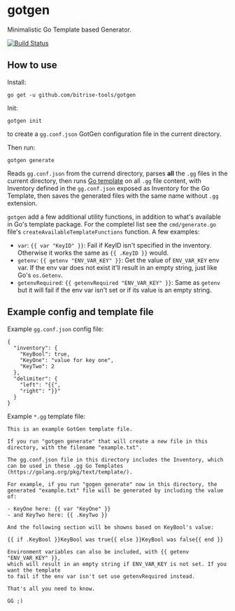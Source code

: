 # gotgen

Minimalistic Go Template based Generator.

[![Build Status](https://app.bitrise.io/app/bf4a1f1b34d5648f/status.svg?token=fSHjhJa7ZSUH_61azXd_xg&branch=master)](https://app.bitrise.io/app/bf4a1f1b34d5648f)

## How to use

Install:

```
go get -u github.com/bitrise-tools/gotgen
```

Init:

```
gotgen init
```

to create a `gg.conf.json` GotGen configuration file in the current directory.

Then run:

```
gotgen generate
```

Reads `gg.conf.json` from the currend directory, parses **all** the `.gg` files in the current directory,
then runs [Go template](https://golang.org/pkg/text/template/) on all `.gg` file content,
with Inventory defined in the `gg.conf.json` exposed as Inventory for the Go Template,
then saves the generated files with the same name without `.gg` extension.

`gotgen` add a few additional utility functions, in addition to what's available in Go's template package. For the completel list see the `cmd/generate.go` file's `createAvailableTemplateFunctions` function. A few examples:

- `var`: `{{ var "KeyID" }}`: Fail if KeyID isn't specified in the inventory. Otherwise it works the same as `{{ .KeyID }}` would.
- `getenv`: `{{ getenv "ENV_VAR_KEY" }}`: Get the value of `ENV_VAR_KEY` env var. If the env var does not exist it'll result in an empty string, just like Go's `os.Getenv`.
- `getenvRequired`: `{{ getenvRequired "ENV_VAR_KEY" }}`: Same as `getenv` but it will fail if the env var isn't set or if its value is an empty string.


## Example config and template file

Example `gg.conf.json` config file:

```
{
  "inventory": {
    "KeyBool": true,
    "KeyOne": "value for key one",
    "KeyTwo": 2
  },
  "delimiter": {
    "left": "{{",
    "right": "}}"
  }
}
```

Example `*.gg` template file:

```
This is an example GotGen template file.

If you run "gotgen generate" that will create a new file in this directory, with the filename "example.txt".

The gg.conf.json file in this directory includes the Inventory, which can be used in these .gg Go Templates (https://golang.org/pkg/text/template/).

For example, if you run "gogen generate" now in this directory, the generated "example.txt" file will be generated by including the value of:

- KeyOne here: {{ var "KeyOne" }}
- and KeyTwo here: {{ .KeyTwo }}

And the following section will be showns based on KeyBool's value:

{{ if .KeyBool }}KeyBool was true{{ else }}KeyBool was false{{ end }}

Environment variables can also be included, with {{ getenv "ENV_VAR_KEY" }},
which will result in an empty string if ENV_VAR_KEY is not set. If you want the template
to fail if the env var isn't set use getenvRequired instead.

That's all you need to know.

GG ;)
```
